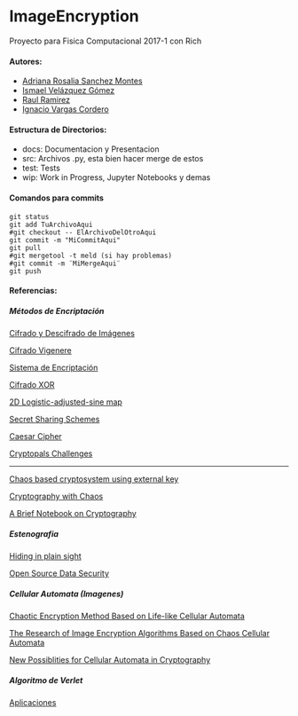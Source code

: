 # ImageEncryption

Proyecto para Fisica Computacional 2017-1 con Rich

#### Autores:
- [Adriana Rosalia Sanchez Montes](https://github.com/adriross "adriross")
- [Ismael Velázquez Gómez](https://github.com/iselplabo93 "iselplabo93")
- [Raul Ramirez](https://github.com/jatib "jatib")
- [Ignacio Vargas Cordero](https://github.com/ignacio-vc "ignacio-vc")

#### Estructura de Directorios:
- docs: Documentacion y Presentacion
- src: Archivos .py, esta bien hacer merge de estos
- test: Tests
- wip: Work in Progress, Jupyter Notebooks y demas

#### Comandos para commits

```
git status
git add TuArchivoAqui
#git checkout -- ElArchivoDelOtroAqui
git commit -m "MiCommitAqui"
git pull
#git mergetool -t meld (si hay problemas)
#git commit -m ¨MiMergeAqui¨
git push
```

#### Referencias:

##### Métodos de Encriptación

[Cifrado y Descifrado de Imágenes](https://github.com/PabloJC/Cifrado-y-Descifrado-de-Imagenes/blob/master/Criptosistema.py)

[Cifrado Vigenere](https://d14m4nt3.wordpress.com/2012/07/31/cifrado-vigenere-y-algo-de-python/)

[Sistema de Encriptación](https://codigosolucion.wordpress.com/2014/10/19/crear-un-sistema-de-encriptacion-en-python/)

[Cifrado XOR](http://www.adrastea.es/blog/tag/python/)

[2D Logistic-adjusted-sine map](http://www.sciencedirect.com/science/article/pii/S0020025516000281)

[Secret Sharing Schemes](http://ruxandraolimid.weebly.com/uploads/2/0/1/0/20109229/jisom_2013_paper.pdf)

[Caesar Cipher](http://inventwithpython.com/chapter14.html)

[Cryptopals Challenges](http://cryptopals.com/)

_____________________________________________________________


[Chaos based cryptosystem using external key](http://scipy.in/2012/static/slides/cryptosystem.pdf)

[Cryptography with Chaos](http://www.cmsim.org/images/1_CHAOS2012_Proceedings_Papers_M-P.pdf)

[A Brief Notebook on Cryptography](http://davidlowryduda.com/a-brief-notebook-on-cryptography/)


##### Estenografia

[Hiding in plain sight](http://interactivepython.org/runestone/static/everyday/2013/03/1_steganography.html)

[Open Source Data Security](http://clubhack.com/2009/files/Suhas_Desai__Open_Source_Data_Security.pdf)


##### Cellular Automata (Imagenes)

[Chaotic Encryption Method Based on Life-like Cellular Automata](http://arxiv.org/pdf/1112.6326v1.pdf "articulo")

[The Research of Image Encryption Algorithms Based on Chaos Cellular Automata](https://pdfs.semanticscholar.org/bff7/e1fc9a4201e9b50b16314ceffd13c024edf4.pdf "articulo")

[New Possiblities for Cellular Automata in Cryptography](http://www.criptored.upm.es/cibsi/cibsi2011/info/Ponencias/5.%20New%20Possibilities%20for%20Cellular%20Automata%20in%20Cryptography.pdf "presentacion")


##### Algoritmo de Verlet

[Aplicaciones](http://www.scielo.org.mx/pdf/rmfe/v60n1/v60n1a5.pdf)
